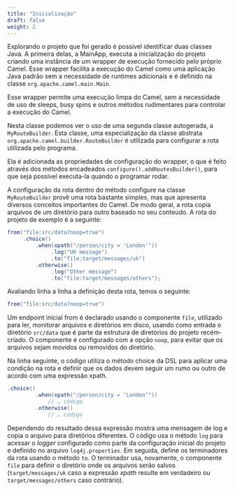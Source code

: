 ```yaml
---
title: "Inicialização"
draft: false
weight: 2
---
```


Explorando o projeto que foi gerado é possível identificar duas classes Java. A primeira delas, a MainApp, executa a inicialização do projeto criando uma instância de um wrapper de execução fornecido pelo próprio Camel. Esse wrapper facilita a execução do Camel como uma aplicação Java padrão sem a necessidade de runtimes adicionais e é definido na classe `org.apache.camel.main.Main`.

Esse wrapper permite uma execução limpa do Camel, sem a necessidade de uso de sleeps, busy spins e outros métodos rudimentares para controlar a execução do Camel.

Nesta classe podemos ver o uso de uma segunda classe autogerada, a `MyRouteBuilder`. Esta classe, uma especialização da classe abstrata `org.apache.camel.builder.RouteBuilder` é utilizada para configurar a rota utilizada pelo programa.

Ela é adicionada as propriedades de configuração do wrapper, o que é feito através dos métodos encadeados `configure().addRoutesBuilder()`, para que seja possível executa-la quando o programar rodar.

A configuração da rota dentro do método configure na classe `MyRouteBuilder` provê uma rota bastante simples, mas que apresenta diversos conceitos importantes do Camel. De modo geral, a rota copia arquivos de um diretório para outro baseado no seu conteúdo. A rota do projeto de exemplo é a seguinte:

```java
from("file:src/data?noop=true")
     .choice()
         .when(xpath("/person/city = 'London'"))
              .log("UK message")
              .to("file:target/messages/uk")
         .otherwise()
              .log("Other message")
              .to("file:target/messages/others");
```

Avaliando linha a linha a definição desta rota, temos o seguinte:

```java
from("file:src/data?noop=true")
```

Um endpoint inicial from é declarado usando o componente `file`, utilizado para ler, monitorar arquivos e diretórios em disco, usando como entrada o diretório `src/data` que é parte da estrutura de diretórios do projeto recém-criado. O componente é configurado com a opção `noop`, para evitar que os arquivos sejam movidos ou removidos do diretório.

Na linha seguinte, o código utiliza o método choice da DSL para aplicar uma condição na rota e definir que os dados devem seguir um rumo ou outro de acordo com uma expressão xpath.

```java
.choice()
         .when(xpath("/person/city = ‘London’"))
             // … código
         .otherwise()
             // … código
```

Dependendo do resultado dessa expressão mostra uma mensagem de log e copia o arquivo para diretórios diferentes. O código usa o método `log` para acessar o _logger_ configurado como parte da configuração inicial do projeto e definido no arquivo `log4j.properties`. Em seguida, define os terminadores da rota usando o método `to`. O terminador usa, novamente, o componente `file` para definir o diretório onde os arquivos serão salvos (`target/messages/uk` caso a expressão _xpath_ resulte em verdadeiro ou `target/messages/others` caso contrário).
